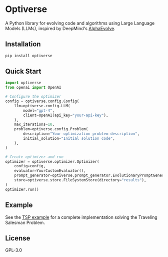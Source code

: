 # Optiverse

A Python library for evolving code and algorithms using Large Language Models (LLMs), inspired by DeepMind's [AlphaEvolve](https://deepmind.google/discover/blog/alphaevolve-a-gemini-powered-coding-agent-for-designing-advanced-algorithms/).


## Installation

```bash
pip install optiverse
```

## Quick Start

```python
import optiverse
from openai import OpenAI

# Configure the optimizer
config = optiverse.config.Config(
    llm=optiverse.config.LLM(
        model="gpt-4",
        client=OpenAI(api_key="your-api-key"),
    ),
    max_iterations=10,
    problem=optiverse.config.Problem(
        description="Your optimization problem description",
        initial_solution="Initial solution code",
    ),
)

# Create optimizer and run
optimizer = optiverse.optimizer.Optimizer(
    config=config,
    evaluator=YourCustomEvaluator(),
    prompt_generator=optiverse.prompt_generator.EvolutionaryPromptGenerator(),
    store=optiverse.store.FileSystemStore(directory="results"),
)
optimizer.run()
```

## Example

See the [TSP example](examples/tsp/) for a complete implementation solving the Traveling Salesman Problem.

## License

GPL-3.0
